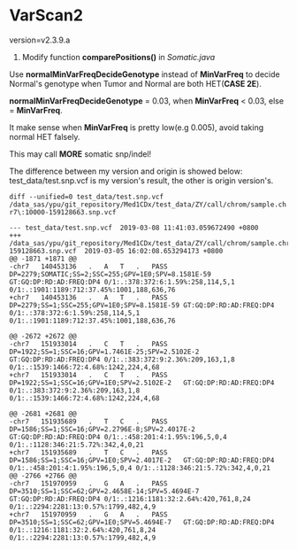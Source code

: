 # VarScan2
version=v2.3.9.a

1. Modify function **comparePositions()** in *Somatic.java*

Use **normalMinVarFreqDecideGenotype** instead of **MinVarFreq** to decide Normal's genotype when Tumor and Normal are both HET(**CASE 2E**).

**normalMinVarFreqDecideGenotype** = 0.03, when **MinVarFreq** < 0.03, else = **MinVarFreq**.

It make sense when **MinVarFreq** is pretty low(e.g 0.005), avoid taking normal HET falsely.

This may call **MORE** somatic snp/indel!


The difference between my version and origin is showed below:
test_data/test.snp.vcf is my version's result, the other is origin version's.

`diff --unified=0 test_data/test.snp.vcf /data_sas/ypu/git_repository/Med1CDx/test_data/ZY/call/chrom/sample.chr7\:10000-159128663.snp.vcf`

    --- test_data/test.snp.vcf	2019-03-08 11:41:03.059672490 +0800
    +++ /data_sas/ypu/git_repository/Med1CDx/test_data/ZY/call/chrom/sample.chr7:10000-159128663.snp.vcf  2019-03-05 16:02:08.653294173 +0800
    @@ -1871 +1871 @@
    -chr7	140453136	.	A	T	.	PASS	DP=2279;SOMATIC;SS=2;SSC=255;GPV=1E0;SPV=8.1581E-59	GT:GQ:DP:RD:AD:FREQ:DP4	0/1:.:378:372:6:1.59%:258,114,5,1	0/1:.:1901:1189:712:37.45%:1001,188,636,76
    +chr7	140453136	.	A	T	.	PASS	DP=2279;SS=1;SSC=255;GPV=1E0;SPV=8.1581E-59	GT:GQ:DP:RD:AD:FREQ:DP4	0/1:.:378:372:6:1.59%:258,114,5,1	0/1:.:1901:1189:712:37.45%:1001,188,636,76
    
    @@ -2672 +2672 @@
    -chr7	151933014	.	C	T	.	PASS	DP=1922;SS=1;SSC=16;GPV=1.7461E-25;SPV=2.5102E-2	GT:GQ:DP:RD:AD:FREQ:DP4	0/1:.:383:372:9:2.36%:209,163,1,8	0/1:.:1539:1466:72:4.68%:1242,224,4,68
    +chr7	151933014	.	C	T	.	PASS	DP=1922;SS=1;SSC=16;GPV=1E0;SPV=2.5102E-2	GT:GQ:DP:RD:AD:FREQ:DP4	0/1:.:383:372:9:2.36%:209,163,1,8	0/1:.:1539:1466:72:4.68%:1242,224,4,68
    
    @@ -2681 +2681 @@
    -chr7	151935689	.	T	C	.	PASS	DP=1586;SS=1;SSC=16;GPV=2.2796E-8;SPV=2.4017E-2	GT:GQ:DP:RD:AD:FREQ:DP4	0/1:.:458:201:4:1.95%:196,5,0,4	0/1:.:1128:346:21:5.72%:342,4,0,21
    +chr7	151935689	.	T	C	.	PASS	DP=1586;SS=1;SSC=16;GPV=1E0;SPV=2.4017E-2	GT:GQ:DP:RD:AD:FREQ:DP4	0/1:.:458:201:4:1.95%:196,5,0,4	0/1:.:1128:346:21:5.72%:342,4,0,21
    @@ -2766 +2766 @@
    -chr7	151970959	.	G	A	.	PASS	DP=3510;SS=1;SSC=62;GPV=2.4658E-14;SPV=5.4694E-7	GT:GQ:DP:RD:AD:FREQ:DP4	0/1:.:1216:1181:32:2.64%:420,761,8,24	0/1:.:2294:2281:13:0.57%:1799,482,4,9
    +chr7	151970959	.	G	A	.	PASS	DP=3510;SS=1;SSC=62;GPV=1E0;SPV=5.4694E-7	GT:GQ:DP:RD:AD:FREQ:DP4	0/1:.:1216:1181:32:2.64%:420,761,8,24	0/1:.:2294:2281:13:0.57%:1799,482,4,9

